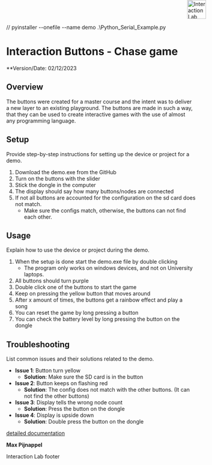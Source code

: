 // pyinstaller --onefile --name demo .\Python_Serial_Example.py
<div style="position: absolute; top: 0; right: 200;">
  <img width="50px" src="/images/Template/Interactionlab-Logo.png" alt="Interaction Lab Logo"/>
</div>

# Interaction Buttons - Chase game

**Version/Date: 02/12/2023

## Overview

The buttons were created for a master course and the intent was to deliver a new layer to an existing playground.
The buttons are made in such a way, that they can be used to create interactive games with the use of almost any programming language.

## Setup

Provide step-by-step instructions for setting up the device or project for a demo.

1. Download the demo.exe from the GitHub
2. Turn on the buttons with the slider
3. Stick the dongle in the computer
4. The display should say how many buttons/nodes are connected
5. If not all buttons are accounted for the configuration on the sd card does not match.
    - Make sure the configs match, otherwise, the buttons can not find each other.

## Usage

Explain how to use the device or project during the demo.

1. When the setup is done start the demo.exe file by double clicking
    - The program only works on windows devices, and not on University laptops. 
3. All buttons should turn purple
4. Double click one of the buttons to start the game
5. Keep on pressing the yellow button that moves around
6. After x amount of times, the buttons get a rainbow effect and play a song
7. You can reset the game by long pressing a button
8. You can check the battery level by long pressing the button on the dongle

## Troubleshooting

List common issues and their solutions related to the demo.

- **Issue 1**: Button turn yellow
    - **Solution**: Make sure the SD card is in the button
- **Issue 2**: Button keeps on flashing red
    - **Solution**: The config does not match with the other buttons. (It can not find the other buttons)
- **Issue 3**: Display tells the wrong node count
    - **Solution**: Press the button on the dongle
- **Issue 4**: Display is upside down
    - **Solution**: Double press the button on the dongle

 
[detailed documentation](https://github.com/utwente-interaction-lab/Interaction-buttons/blob/main/Detailed%20Documentation.md)

**Max Pijnappel**

Interaction Lab footer 
